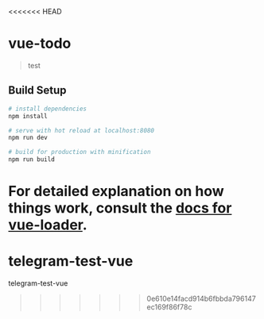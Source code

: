 <<<<<<< HEAD
# vue-todo

> test

## Build Setup

``` bash
# install dependencies
npm install

# serve with hot reload at localhost:8080
npm run dev

# build for production with minification
npm run build
```

For detailed explanation on how things work, consult the [docs for vue-loader](http://vuejs.github.io/vue-loader).
=======
# telegram-test-vue
telegram-test-vue
>>>>>>> 0e610e14facd914b6fbbda796147ec169f86f78c
